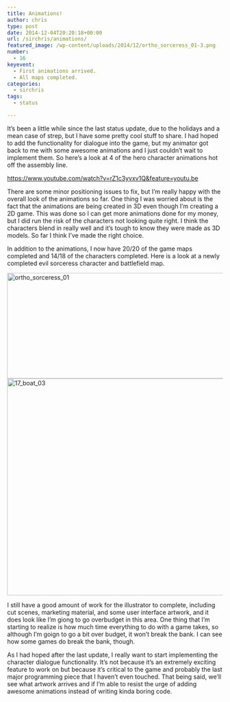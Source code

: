 ```yaml
---
title: Animations!
author: chris
type: post
date: 2014-12-04T20:20:18+00:00
url: /sirchris/animations/
featured_image: /wp-content/uploads/2014/12/ortho_sorceress_01-3.png
number:
  - 16
keyevent:
  - First animations arrived.
  - All maps completed.
categories:
  - sirchris
tags:
  - status

---
```

It&#8217;s been a little while since the last status update, due to the holidays and a mean case of strep, but I have some pretty cool stuff to share. I had hoped to add the functionality for dialogue into the game, but my animator got back to me with some awesome animations and I just couldn&#8217;t wait to implement them. So here&#8217;s a look at 4 of the hero character animations hot off the assembly line.
<!--more-->

https://www.youtube.com/watch?v=rZ1c3yvxv1Q&feature=youtu.be

There are some minor positioning issues to fix, but I&#8217;m really happy with the overall look of the animations so far. One thing I was worried about is the fact that the animations are being created in 3D even though I&#8217;m creating a 2D game. This was done so I can get more animations done for my money, but I did run the risk of the characters not looking quite right. I think the characters blend in really well and it&#8217;s tough to know they were made as 3D models. So far I think I&#8217;ve made the right choice.

In addition to the animations, I now have 20/20 of the game maps completed and 14/18 of the characters completed. Here is a look at a newly completed evil sorceress character and battlefield map.

<div class="inlineimg">
  <img src="http://localhost:8888/wp-content/uploads/2014/12/ortho_sorceress_01-3.png" alt="ortho_sorceress_01" width="800" height="246" class="alignnone size-full wp-image-1441" srcset="http://localhost:8888/wp-content/uploads/2014/12/ortho_sorceress_01-3.png 800w, http://localhost:8888/wp-content/uploads/2014/12/ortho_sorceress_01-3-300x92.png 300w, http://localhost:8888/wp-content/uploads/2014/12/ortho_sorceress_01-3-768x236.png 768w" sizes="(max-width: 800px) 100vw, 800px" />
</div>

<div class="inlineimg">
  <img src="http://localhost:8888/wp-content/uploads/2014/12/17_boat_03-2.jpg" alt="17_boat_03" width="800" height="505" class="alignnone size-full wp-image-1442" />
</div>

I still have a good amount of work for the illustrator to complete, including cut scenes, marketing material, and some user interface artwork, and it does look like I&#8217;m giong to go overbudget in this area. One thing that I&#8217;m starting to realize is how much time everything to do with a game takes, so although I&#8217;m goign to go a bit over budget, it won&#8217;t break the bank. I can see how some games do break the bank, though.

As I had hoped after the last update, I really want to start implementing the character dialogue functionality. It&#8217;s not because it&#8217;s an extremely exciting feature to work on but because it&#8217;s critical to the game and probably the last major programming piece that I haven&#8217;t even touched. That being said, we&#8217;ll see what artwork arrives and if I&#8217;m able to resist the urge of adding awesome animations instead of writing kinda boring code.